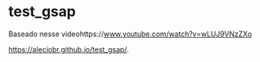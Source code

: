 # test_gsap
Baseado nesse videohttps://www.youtube.com/watch?v=wLUJ9VNzZXo 

https://aleciobr.github.io/test_gsap/.
